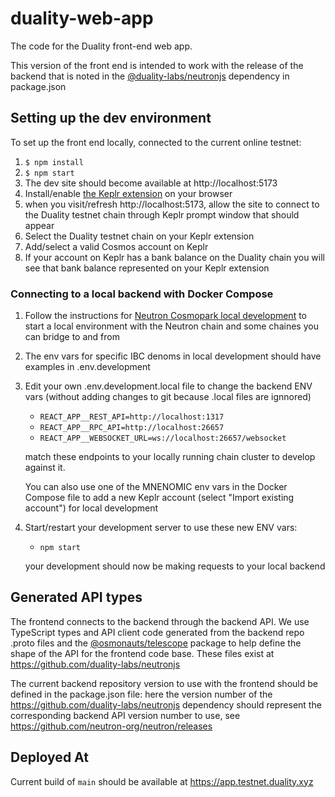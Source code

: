 # duality-web-app

The code for the Duality front-end web app.

This version of the front end is intended to work with the release of the backend that is noted in the [@duality-labs/neutronjs](https://www.npmjs.com/package/@duality-labs/neutronjs) dependency in package.json

## Setting up the dev environment

To set up the front end locally, connected to the current online testnet:

1. `$ npm install`
2. `$ npm start`
3. The dev site should become available at http://localhost:5173
4. Install/enable [the Keplr extension](https://github.com/chainapsis/keplr-wallet)
   on your browser
5. when you visit/refresh http://localhost:5173, allow the site to connect to
   the Duality testnet chain through Keplr prompt window that should appear
6. Select the Duality testnet chain on your Keplr extension
7. Add/select a valid Cosmos account on Keplr
8. If your account on Keplr has a bank balance on the Duality chain
   you will see that bank balance represented on your Keplr extension

### Connecting to a local backend with Docker Compose

1. Follow the instructions for [Neutron Cosmopark local development](https://docs.neutron.org/neutron/build-and-run/cosmopark/)
   to start a local environment with the Neutron chain and some chaines you can
   bridge to and from
2. The env vars for specific IBC denoms in local development should have
   examples in .env.development
3. Edit your own .env.development.local file to change the backend ENV vars
   (without adding changes to git because .local files are ignnored)

   - `REACT_APP__REST_API=http://localhost:1317`
   - `REACT_APP__RPC_API=http://localhost:26657`
   - `REACT_APP__WEBSOCKET_URL=ws://localhost:26657/websocket`

   match these endpoints to your locally running chain cluster to develop against it.

   You can also use one of the MNENOMIC env vars in the Docker Compose file
   to add a new Keplr account (select "Import existing account") for local
   development

4. Start/restart your development server to use these new ENV vars:

   - `npm start`

   your development should now be making requests to your local backend

## Generated API types

The frontend connects to the backend through the backend API.
We use TypeScript types and API client code generated from the backend repo
.proto files and the
[@osmonauts/telescope](https://www.npmjs.com/package/@osmonauts/telescope)
package to help define the shape of the API for the frontend code base.
These files exist at https://github.com/duality-labs/neutronjs

The current backend repository version to use with the frontend
should be defined in the package.json file: here the version number of the
https://github.com/duality-labs/neutronjs dependency should represent
the corresponding backend API version number to use, see
https://github.com/neutron-org/neutron/releases

## Deployed At

Current build of `main` should be available at https://app.testnet.duality.xyz
